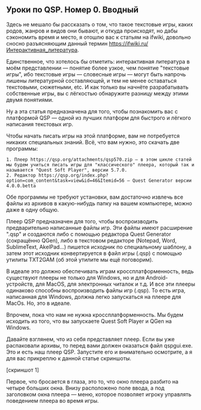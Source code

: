 ## Уроки по QSP. Номер 0. Вводный

Здесь не мешало бы рассказать о том, что такое текстовые игры, каких родов, жанров и видов они бывают, и откуда происходят, но дабы сэкономить время и место, я отошлю вас к статьям на ifwiki, довольно сносно разъясняющим данный термин https://ifwiki.ru/Интерактивная_литература.

Единственное, что хотелось бы отметить: интерактивная литература в моём представлении — понятие более узкое, чем понятие "текстовые игры", ибо текстовые игры — словесные игры — могут быть напрочь лишены литературной составляющей, и тем не менее оставаться текстовыми, сюжетными, etc. И как только вы начнёте разрабатывать собственные игры, вы с лёгкостью обнаружите разницу между этими двумя понятиями.

Ну а эта статья предназначена для того, чтобы познакомить вас с платформой QSP — одной из лучших платформ для быстрого и лёгкого написания текстовых игр.

Чтобы начать писать игры на этой платформе, вам не потребуется никаких специальных знаний. Всё, что вам нужно, это скачать две программы:

	1. Плеер https://qsp.org/attachments/qsp570.zip — в этом цикле статей мы будем учиться писать игры для "классического" плеера, который так и называется "Quest Soft Player", версии 5.7.0.
	2. Редактор https://qsp.org/index.php?option=com_content&task=view&id=46&Itemid=56 — Quest Generator версии 4.0.0.betta

Обе программы не требуют установки, вам достаточно извлечь все файлы из архивов в какую-нибудь папку на вашем компьютере, можно даже в одну общую.

Плеер QSP предназначен для того, чтобы воспроизводить предварительно написанные файлы игр. Эти файлы имеют расширение ".qsp" и создаются либо с помощью редактора Quest Generator (сокращённо QGen), либо в текстовом редакторе (Notepad, Word, SublimeText, AkelPad...) пишется исходник по специальному шаблону, а затем этот исходник конвертируется в файл игры (.qsp) с помощью утилиты TXT2GAM (об этой утилите мы ещё поговорим).

В идеале это должно обеспечивать играм кроссплатформенность, ведь существуют плееры не только для Windows, но и для Android-устройств, для MacOS, для электронных читалок и т.д. И все эти плееры одинаково способны воспроизводить файлы игр (.qsp). То есть игра, написанная для Windows, должна легко запускаться на плеере для MacOs. Но, это в идеале.

Впрочем, пока что нам не нужна кроссплатформенность. Мы будем исходить из того, что вы запускаете Quest Soft Player и QGen на Windows.

Давайте взглянем, что из себя представляет плеер. Если вы уже распаковали архивы, то перед вами должен оказаться файл qspgui.exe. Это и есть наш плеер QSP. Запустите его и внимательно осмотрите, а я для вас прикреплю к данной статье скриншоты.

[скриншот 1]

Первое, что бросается в глаза, это то, что окно плеера разбито на четыре больших окна. Внизу расположено поле ввода, а под заголовком окна плеера — меню, которое позволяет игроку управлять поведением плеера во время игры.


